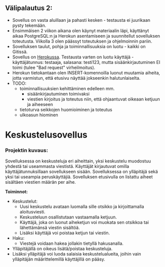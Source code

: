 ## Välipalautus 2:
- Sovellus on vasta aluillaan ja pahasti kesken - testausta ei juurikaan pysty tekemään. 
- Ensimmäisen 2 viikon aikana olen käynyt materiaalin läpi, käyttänyt aikaa PostgreSQL:n ja Herokun asentamiseen ja suunnitellut sovelluksen toteutusta. Viikolla 3 olen päässyt toteutuksen ja ohjelmoinnin pariin.
- Sovelluksen taulut, pohja ja toiminnallisuuksia on luotu - kaikki on Gitissä.
- Sovellus on [Herokussa](https://tsoha-discussionapp.herokuapp.com/). Testausta varten on luotu käyttäjä - käyttäjätunnus: testaaja, salasana: testi123, mutta sisäänkirjautuminen EI toimi (tulee "Bad request" virheilmoitus).
- Herokun tietokantaan olen INSERT-komennoilla luonut muutamia aiheita, jotta varmistun, että etusivu näyttää jokseenkin halutunlaiselta.
- TODO: 
    - toiminnallisuuksien kehittäminen edelleen mm.
        - sisäänkirjautuminen toimivaksi 
        - viestien kirjoitus ja toteutus niin, että ohjaantuvat oikeaan ketjuun ja aiheeseen
    - tietoturva seikkojen huomioiminen ja toteutus
    - ulkoasun hiominen



# Keskustelusovellus

### Projektin kuvaus: 
Sovelluksessa on keskusteluja eri aiheittain, yksi keskustelu muodostuu yhdestä tai useammasta viestistä. 
Käyttäjät kirjautuvat omilla käyttäjätunnuksillaan sovellukseen sisään. Sovelluksessa on ylläpitäjä sekä yksi tai useampia peruskäyttäjiä. Sovelluksen etusivulla on listattu aiheet sisältäen viestien määrän per aihe. 

**Toiminnot:**
  - Keskustelut:
    - Uusi keskustelu avataan luomalla sille otsikko ja kirjoittamalla aloitusviesti. 
    - Keskusteluun osallistutaan vastaamalla ketjuun. 
    - Käyttäjä, joka on luonut aiheketjun voi muokata sen otsikkoa tai lähettämänsä viestin sisältöä.
    - Lisäksi käyttäjä voi poistaa ketjun tai viestin. 
  - Haku: 
    - Viestejä voidaan hakea jollakin tietyllä hakusanalla.
  - Ylläpitäjällä on oikeus lisätä/poistaa keskusteluja.  
  - Lisäksi ylläpitäjä voi luoda salaisia keskustelualueita, joihin vain ylläpitäjän määrittelemillä käyttäjillä on pääsy.
